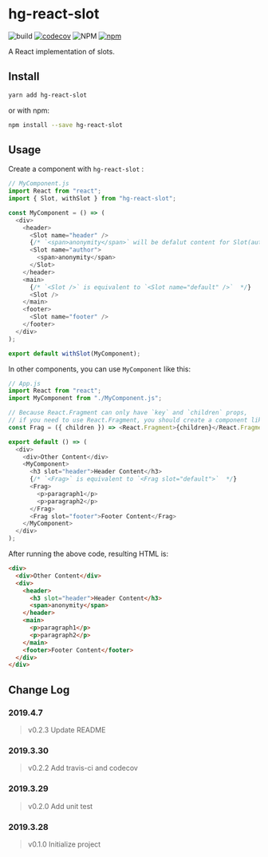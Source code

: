 # hg-react-slot

![build](https://travis-ci.org/hamger/hg-react-slot.svg?branch=master)
[![codecov](https://codecov.io/gh/hamger/hg-react-slot/branch/master/graph/badge.svg)](https://codecov.io/gh/hamger/hg-react-slot)
![NPM](https://img.shields.io/npm/l/hg-react-slot.svg?color=orange)
[![npm](https://img.shields.io/npm/v/hg-react-slot.svg?color=blue)](https://www.npmjs.com/package/hg-react-slot)

A React implementation of slots.

## Install

```bash
yarn add hg-react-slot
```

or with npm:

```bash
npm install --save hg-react-slot
```

## Usage

Create a component with `hg-react-slot` :

```js
// MyComponent.js
import React from "react";
import { Slot, withSlot } from "hg-react-slot";

const MyComponent = () => (
  <div>
    <header>
      <Slot name="header" />
      {/* `<span>anonymity</span>` will be defalut content for Slot(author) */}
      <Slot name="author">
        <span>anonymity</span>
      </Slot>
    </header>
    <main>
      {/* `<Slot />` is equivalent to `<Slot name="default" />`  */}
      <Slot />
    </main>
    <footer>
      <Slot name="footer" />
    </footer>
  </div>
);

export default withSlot(MyComponent);
```

In other components, you can use `MyComponent` like this:

```js
// App.js
import React from "react";
import MyComponent from "./MyComponent.js";

// Because React.Fragment can only have `key` and `children` props,
// if you need to use React.Fragment, you should create a component like this:
const Frag = ({ children }) => <React.Fragment>{children}</React.Fragment>;

export default () => (
  <div>
    <div>Other Content</div>
    <MyComponent>
      <h3 slot="header">Header Content</h3>
      {/* `<Frag>` is equivalent to `<Frag slot="default">`  */}
      <Frag>
        <p>paragraph1</p>
        <p>paragraph2</p>
      </Frag>
      <Frag slot="footer">Footer Content</Frag>
    </MyComponent>
  </div>
);
```

After running the above code, resulting HTML is:

```html
<div>
  <div>Other Content</div>
  <div>
    <header>
      <h3 slot="header">Header Content</h3>
      <span>anonymity</span>
    </header>
    <main>
      <p>paragraph1</p>
      <p>paragraph2</p>
    </main>
    <footer>Footer Content</footer>
  </div>
</div>
```

## Change Log

### 2019.4.7

> v0.2.3 Update README

### 2019.3.30

> v0.2.2 Add travis-ci and codecov

### 2019.3.29

> v0.2.0 Add unit test

### 2019.3.28

> v0.1.0 Initialize project
